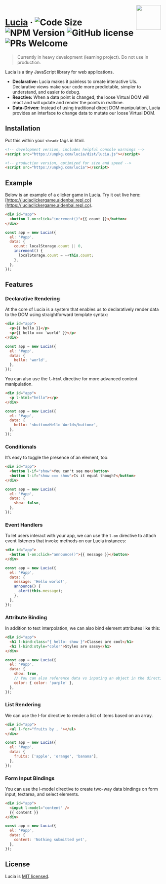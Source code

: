 <img src="https://github.com/luciadotjs/lucia/raw/master/.github/img/logo.svg" width="80px" align="right" />

# [Lucia](https://lucia.js.org) &middot; ![Code Size](https://badgen.net/badgesize/brotli/https/unpkg.com/lucia?color=7460E1&style=flat-square) ![NPM Version](https://img.shields.io/npm/v/lucia?color=%23C454FF&style=flat-square) ![GitHub license](https://img.shields.io/badge/license-MIT-blue.svg?color=%23E676AA&style=flat-square) ![PRs Welcome](https://img.shields.io/badge/PRs-welcome-brightgreen.svg?color=%23FA8A7C&style=flat-square)

> Currently in heavy development (learning project). Do not use in production.

Lucia is a tiny JavaScript library for web applications.

- **Declarative:** Lucia makes it painless to create interactive UIs. Declarative views make your code more predictable, simpler to understand, and easier to debug.
- **Reactive:** When a data point is changed, the loose Virtual DOM will react and will update and render the points in realtime.
- **Data-Driven:** Instead of using traditional direct DOM manipulation, Lucia provides an interface to change data to mutate our loose Virtual DOM.

## Installation

Put this within your `<head>` tags in html.

```html
<!-- development version, includes helpful console warnings -->
<script src="https://unpkg.com/lucia/dist/lucia.js"></script>
```

```html
<!-- production version, optimized for size and speed -->
<script src="https://unpkg.com/lucia"></script>
```

## Example

Below is an example of a clicker game in Lucia. Try it out live here: [https://luciaclickergame.aidenbai.repl.co](https://luciaclickergame.aidenbai.repl.co).

```html
<div id="app">
  <button l-on:click="increment()">{{ count }}</button>
</div>
```

```js
const app = new Lucia({
  el: '#app',
  data: {
    count: localStorage.count || 0,
    increment() {
      localStorage.count = ++this.count;
    },
  },
});
```

## Features

### Declarative Rendering

At the core of Lucia is a system that enables us to declaratively render data to the DOM using straightforward template syntax:

```html
<div id="app">
  <p>{{ hello }}</p>
  <p>{{ hello === 'world' }}</p>
</div>
```

```js
const app = new Lucia({
  el: '#app',
  data: {
    hello: 'world',
  },
});
```

You can also use the `l-html` directive for more advanced content manipulation.

```html
<div id="app">
  <p l-html="hello"></p>
</div>
```

```js
const app = new Lucia({
  el: '#app',
  data: {
    hello: '<button>Hello World</button>',
  },
});
```

### Conditionals

It’s easy to toggle the presence of an element, too:

```html
<div id="app">
  <button l-if="show">You can't see me</button>
  <button l-if="show === show">Is it equal though?</button>
</div>
```

```js
const app = new Lucia({
  el: '#app',
  data: {
    show: false,
  },
});
```

### Event Handlers

To let users interact with your app, we can use the `l-on` directive to attach event listeners that invoke methods on our Lucia instances:

```html
<div id="app">
  <button l-on:click="announce()">{{ message }}</button>
</div>
```

```js
const app = new Lucia({
  el: '#app',
  data: {
    message: 'Hello world!',
    announce() {
      alert(this.message);
    },
  },
});
```

### Attribute Binding

In addition to text interpolation, we can also bind element attributes like this:

```html
<div id="app">
  <h1 l-bind:class="{ hello: show }">Classes are cool</h1>
  <h1 l-bind:style="color">Styles are sassy</h1>
</div>
```

```js
const app = new Lucia({
  el: '#app',
  data: {
    show: true,
    // You can also reference data vs inputing an object in the directive itself
    color: { color: 'purple' },
  },
});
```

### List Rendering

We can use the l-for directive to render a list of items based on an array.

```html
<div id="app">
  <ul l-for="fruits by , "></ul>
</div>
```

```js
const app = new Lucia({
  el: '#app',
  data: {
    fruits: ['apple', 'orange', 'banana'],
  },
});
```

### Form Input Bindings

You can use the l-model directive to create two-way data bindings on form input, textarea, and select elements.

```html
<div id="app">
  <input l-model="content" />
  {{ content }}
</div>
```

```js
const app = new Lucia({
  el: '#app',
  data: {
    content: 'Nothing submitted yet',
  },
});
```

## License

Lucia is [MIT licensed](LICENSE.md).
